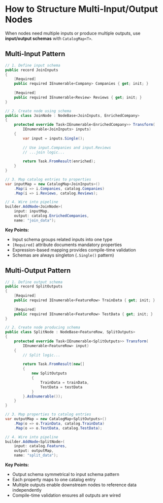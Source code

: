 # How to Structure Multi-Input/Output Nodes

When nodes need multiple inputs or produce multiple outputs, use **input/output schemas** with `CatalogMap<T>`.

## Multi-Input Pattern

```csharp
// 1. Define input schema
public record JoinInputs
{
    [Required]
    public required IEnumerable<Company> Companies { get; init; }
    
    [Required]
    public required IEnumerable<Review> Reviews { get; init; }
}

// 2. Create node using schema
public class JoinNode : NodeBase<JoinInputs, EnrichedCompany>
{
    protected override Task<IEnumerable<EnrichedCompany>> Transform(
        IEnumerable<JoinInputs> inputs)
    {
        var input = inputs.Single();
        
        // Use input.Companies and input.Reviews
        // ...join logic...
        
        return Task.FromResult(enriched);
    }
}

// 3. Map catalog entries to properties
var inputMap = new CatalogMap<JoinInputs>()
    .Map(i => i.Companies, catalog.Companies)
    .Map(i => i.Reviews, catalog.Reviews);

// 4. Wire into pipeline
builder.AddNode<JoinNode>(
    input: inputMap,
    output: catalog.EnrichedCompanies,
    name: "join_data");
```

**Key Points:**
- Input schema groups related inputs into one type
- `[Required]` attribute documents mandatory properties
- Expression-based mapping provides compile-time validation
- Schemas are always singleton (`.Single()` pattern)

## Multi-Output Pattern

```csharp
// 1. Define output schema
public record SplitOutputs
{
    [Required]
    public required IEnumerable<FeatureRow> TrainData { get; init; }
    
    [Required]
    public required IEnumerable<FeatureRow> TestData { get; init; }
}

// 2. Create node producing schema
public class SplitNode : NodeBase<FeatureRow, SplitOutputs>
{
    protected override Task<IEnumerable<SplitOutputs>> Transform(
        IEnumerable<FeatureRow> input)
    {
        // Split logic...
        
        return Task.FromResult(new[]
        {
            new SplitOutputs
            {
                TrainData = trainData,
                TestData = testData
            }
        }.AsEnumerable());
    }
}

// 3. Map properties to catalog entries
var outputMap = new CatalogMap<SplitOutputs>()
    .Map(o => o.TrainData, catalog.TrainData)
    .Map(o => o.TestData, catalog.TestData);

// 4. Wire into pipeline
builder.AddNode<SplitNode>(
    input: catalog.Features,
    output: outputMap,
    name: "split_data");
```

**Key Points:**
- Output schema symmetrical to input schema pattern
- Each property maps to one catalog entry
- Multiple outputs enable downstream nodes to reference data independently
- Compile-time validation ensures all outputs are wired
